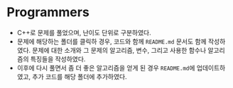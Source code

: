 # Programmers

- C++로 문제를 풀었으며, 난이도 단위로 구분하였다.
- 문제에 해당하는 폴더를 클릭하 경우, 코드와 함께 `README.md` 문서도 함께 작성하였다. 문제에 대한 소개와 그 문제의 알고리즘, 변수, 그리고 사용한 함수나 알고리즘의 특징들을 작성하였다.
- 이후에 다시 풀면서 좀 더 좋은 알고리즘을 얻게 된 경우 `README.md`에 업데이트하였고, 추가 코드를 해당 폴더에 추가하였다.
